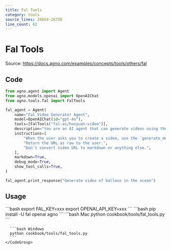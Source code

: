 ```yaml
---
title: Fal Tools
category: tools
source_lines: 28664-28726
line_count: 62
---
```


# Fal Tools
Source: https://docs.agno.com/examples/concepts/tools/others/fal



## Code

```python cookbook/tools/fal_tools.py
from agno.agent import Agent
from agno.models.openai import OpenAIChat
from agno.tools.fal import FalTools

fal_agent = Agent(
    name="Fal Video Generator Agent",
    model=OpenAIChat(id="gpt-4o"),
    tools=[FalTools("fal-ai/hunyuan-video")],
    description="You are an AI agent that can generate videos using the Fal API.",
    instructions=[
        "When the user asks you to create a video, use the `generate_media` tool to create the video.",
        "Return the URL as raw to the user.",
        "Don't convert video URL to markdown or anything else.",
    ],
    markdown=True,
    debug_mode=True,
    show_tool_calls=True,
)

fal_agent.print_response("Generate video of balloon in the ocean")
```

## Usage

<Steps>
  <Snippet file="create-venv-step.mdx" />

  <Step title="Set your API keys">
    ```bash
    export FAL_KEY=xxx
    export OPENAI_API_KEY=xxx
    ```
  </Step>

  <Step title="Install libraries">
    ```bash
    pip install -U fal openai agno
    ```
  </Step>

  <Step title="Run Agent">
    <CodeGroup>
      ```bash Mac
      python cookbook/tools/fal_tools.py
      ```

      ```bash Windows
      python cookbook/tools/fal_tools.py
      ```
    </CodeGroup>
  </Step>
</Steps>


